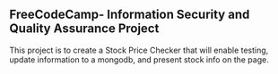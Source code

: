 **FreeCodeCamp**- Information Security and Quality Assurance Project
------

This project is to create a Stock Price Checker that will enable testing, update information to a mongodb, and present stock info on the page.
